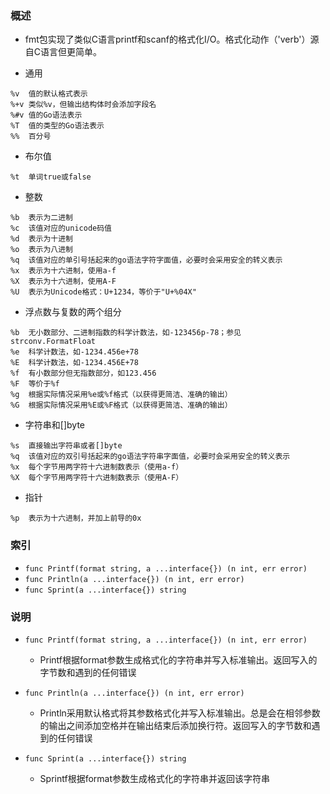 ### 概述
+ fmt包实现了类似C语言printf和scanf的格式化I/O。格式化动作（'verb'）源自C语言但更简单。

+ 通用
```
%v	值的默认格式表示
%+v	类似%v，但输出结构体时会添加字段名
%#v	值的Go语法表示
%T	值的类型的Go语法表示
%%	百分号
```
+ 布尔值
```
%t	单词true或false
```
+ 整数
```
%b	表示为二进制
%c	该值对应的unicode码值
%d	表示为十进制
%o	表示为八进制
%q	该值对应的单引号括起来的go语法字符字面值，必要时会采用安全的转义表示
%x	表示为十六进制，使用a-f
%X	表示为十六进制，使用A-F
%U	表示为Unicode格式：U+1234，等价于"U+%04X"
```
+ 浮点数与复数的两个组分
```
%b	无小数部分、二进制指数的科学计数法，如-123456p-78；参见strconv.FormatFloat
%e	科学计数法，如-1234.456e+78
%E	科学计数法，如-1234.456E+78
%f	有小数部分但无指数部分，如123.456
%F	等价于%f
%g	根据实际情况采用%e或%f格式（以获得更简洁、准确的输出）
%G	根据实际情况采用%E或%F格式（以获得更简洁、准确的输出）
```
+ 字符串和[]byte
```
%s	直接输出字符串或者[]byte
%q	该值对应的双引号括起来的go语法字符串字面值，必要时会采用安全的转义表示
%x	每个字节用两字符十六进制数表示（使用a-f）
%X	每个字节用两字符十六进制数表示（使用A-F）
```
+ 指针
```
%p	表示为十六进制，并加上前导的0x
```

### 索引

+ `func Printf(format string, a ...interface{}) (n int, err error)`
+ `func Println(a ...interface{}) (n int, err error)`
+ `func Sprint(a ...interface{}) string`

### 说明

+ `func Printf(format string, a ...interface{}) (n int, err error)`
    + Printf根据format参数生成格式化的字符串并写入标准输出。返回写入的字节数和遇到的任何错误

+ `func Println(a ...interface{}) (n int, err error)`
    + Println采用默认格式将其参数格式化并写入标准输出。总是会在相邻参数的输出之间添加空格并在输出结束后添加换行符。返回写入的字节数和遇到的任何错误

+ `func Sprint(a ...interface{}) string`
    + Sprintf根据format参数生成格式化的字符串并返回该字符串